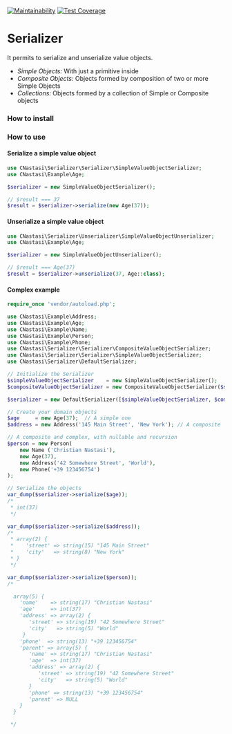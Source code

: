 [![Maintainability](https://api.codeclimate.com/v1/badges/b2cf2c1598184067a3d5/maintainability)](https://codeclimate.com/github/cnastasi/serializer/maintainability)
[![Test Coverage](https://api.codeclimate.com/v1/badges/b2cf2c1598184067a3d5/test_coverage)](https://codeclimate.com/github/cnastasi/serializer/test_coverage)

# Serializer

It permits to serialize and unserialize value objects. 

- *Simple Objects:* With just a primitive inside
- *Composite Objects:* Objects formed by composition of two or more Simple Objects
- *Collections:* Objects formed by a collection of Simple or Composite objects

### How to install

### How to use
#### Serialize a simple value object
```php
use CNastasi\Serializer\Serializer\SimpleValueObjectSerializer;
use CNastasi\Example\Age;

$serializer = new SimpleValueObjectSerializer();

// $result === 37
$result = $serializer->serialize(new Age(37));
```

#### Unserialize a simple value object
```php
use CNastasi\Serializer\Unserializer\SimpleValueObjectUnserializer;
use CNastasi\Example\Age;

$serializer = new SimpleValueObjectUnserializer();

// $result === Age(37)
$result = $serializer->unserialize(37, Age::class);
```

#### Complex example
```php
require_once 'vendor/autoload.php';

use CNastasi\Example\Address;
use CNastasi\Example\Age;
use CNastasi\Example\Name;
use CNastasi\Example\Person;
use CNastasi\Example\Phone;
use CNastasi\Serializer\Serializer\CompositeValueObjectSerializer;
use CNastasi\Serializer\Serializer\SimpleValueObjectSerializer;
use CNastasi\Serializer\DefaultSerializer;

// Initialize the Serializer
$simpleValueObjectSerializer    = new SimpleValueObjectSerializer();
$compositeValueObjectSerializer = new CompositeValueObjectSerializer($simpleValueObjectSerializer);

$serializer = new DefaultSerializer([$simpleValueObjectSerializer, $compositeValueObjectSerializer]);

// Create your domain objects
$age     = new Age(37);  // A simple one
$address = new Address('145 Main Street', 'New York'); // A composite

// A composite and complex, with nullable and recursion
$person = new Person(
    new Name ('Christian Nastasi'),
    new Age(37),
    new Address('42 Somewhere Street', 'World'),
    new Phone('+39 123456754')
);

// Serialize the objects
var_dump($serializer->serialize($age));
/*
 * int(37)
 */

var_dump($serializer->serialize($address));
/*
 * array(2) {
 *    'street' => string(15) "145 Main Street"
 *    'city'   => string(8) "New York"
 * }
 */

var_dump($serializer->serialize($person));
/*

  array(5) {
    'name'    => string(17) "Christian Nastasi"
    'age'     => int(37)
    'address' => array(2) {
       'street' => string(19) "42 Somewhere Street"
       'city'   => string(5) "World"
     }
    'phone'  => string(13) "+39 123456754"
    'parent' => array(5) {
       'name' => string(17) "Christian Nastasi"
       'age'  => int(37)
       'address' => array(2) {
          'street' => string(19) "42 Somewhere Street"
          'city'   => string(5) "World"
       }
       'phone' => string(13) "+39 123456754"
       'parent' => NULL
    }
  }

 */
```